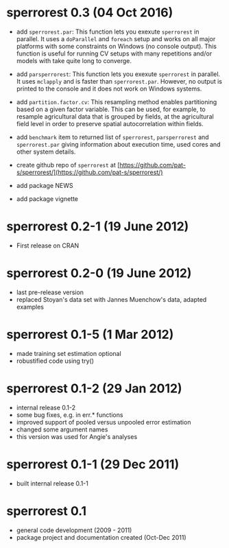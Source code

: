 # sperrorest 0.3 (04 Oct 2016)

* add `sperrorest.par`: This function lets you exexute `sperrorest` in parallel. 
It uses a `doParallel` and `foreach` setup and works on all major platforms with
some constraints on Windows (no console output). This function is useful for 
running CV setups with many repetitions and/or models with take quite long to 
converge. 

* add `parsperrorest`: This function lets you exexute `sperrorest` in parallel. 
It uses `mclapply` and is faster than `sperrorest.par`. However, no output is 
printed to the console and it does not work on Windows systems. 

* add `partition.factor.cv`: This resampling method enables partitioning based 
on a given factor variable. This can be used, for example, to resample 
agricultural data that is grouped by fields, at the agricultural field level 
in order to preserve spatial autocorrelation within fields.

* add `benchmark` item to returned list of `sperrorest`, `parsperrorest` and 
`sperrorest.par` giving information about execution time, 
used cores and other system details. 

* create github repo of `sperrorest` at 
[https://github.com/pat-s/sperrorest/](https://github.com/pat-s/sperrorest/)

* add package NEWS

* add package vignette

# sperrorest 0.2-1 (19 June 2012)

* First release on CRAN

# sperrorest 0.2-0 (19 June 2012)

* last pre-release version
* replaced Stoyan's data set with Jannes Muenchow's data, adapted examples


# sperrorest 0.1-5 (1 Mar 2012)

* made training set estimation optional
* robustified code using try()


# sperrorest 0.1-2 (29 Jan 2012)

* internal release 0.1-2
* some bug fixes, e.g. in err.* functions
* improved support of pooled versus unpooled error estimation
* changed some argument names
* this version was used for Angie's analyses

# sperrorest 0.1-1 (29 Dec 2011)

* built internal release 0.1-1

# sperrorest 0.1

* general code development (2009 - 2011)
* package project and documentation created (Oct-Dec 2011)
